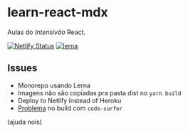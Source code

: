 # learn-react-mdx

Aulas do *Intensivão* React.

[![Netlify Status](https://api.netlify.com/api/v1/badges/7b56ec0c-d374-47e9-b7dd-dcec98ade6d9/deploy-status)](https://app.netlify.com/sites/learn-react-fleury/deploys) [![lerna](https://img.shields.io/badge/maintained%20with-lerna-cc00ff.svg)](https://lernajs.io/)

## Issues 

* Monorepo usando Lerna
* Imagens não são copiadas pra pasta dist no `yarn build`
* Deploy to Netlify instead of Heroku
* [Problema](https://github.com/jxnblk/mdx-deck/issues/171) no build com `code-surfer`

(ajuda nois)

